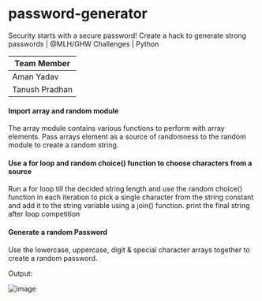 # password-generator
Security starts with a secure password! Create a hack to generate strong passwords | @MLH/GHW Challenges | Python

|Team Member|
|--|
|Aman Yadav|
|Tanush Pradhan|

#### Import array and random module
The array module contains various functions to perform with array elements.
Pass arrays element as a source of randomness to the random module to create a random string.

#### Use a for loop and random choice() function to choose characters from a source
Run a for loop till the decided string length and use the random choice() function in each iteration to pick a single character from the string constant and add it to the string variable using a join() function. print the final string after loop competition

#### Generate a random Password
Use the lowercase, uppercase, digit & special character arrays together to create a random password.

Output:

![image](https://user-images.githubusercontent.com/72098281/212083243-7c340568-39ed-4685-a396-1b31f1ed6d78.png)
